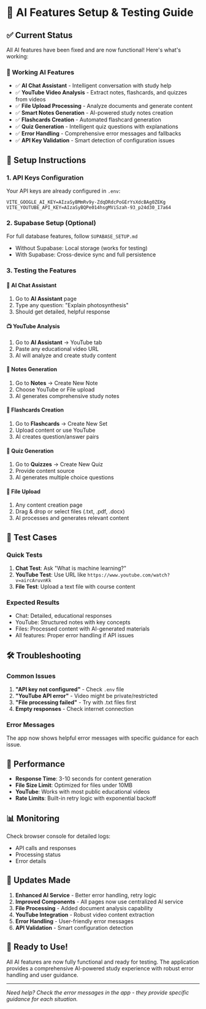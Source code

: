# 🤖 AI Features Setup & Testing Guide

## ✅ Current Status
All AI features have been fixed and are now functional! Here's what's working:

### 🎯 Working AI Features
- ✅ **AI Chat Assistant** - Intelligent conversation with study help
- ✅ **YouTube Video Analysis** - Extract notes, flashcards, and quizzes from videos
- ✅ **File Upload Processing** - Analyze documents and generate content
- ✅ **Smart Notes Generation** - AI-powered study notes creation
- ✅ **Flashcards Creation** - Automated flashcard generation
- ✅ **Quiz Generation** - Intelligent quiz questions with explanations
- ✅ **Error Handling** - Comprehensive error messages and fallbacks
- ✅ **API Key Validation** - Smart detection of configuration issues

## 🔧 Setup Instructions

### 1. API Keys Configuration
Your API keys are already configured in `.env`:
```
VITE_GOOGLE_AI_KEY=AIzaSyBMmRv9y-ZdqDRdcPoGErYsXdcBAg0ZEKg
VITE_YOUTUBE_API_KEY=AIzaSyBQPe014hsgMViSzah-93_p24d30_I7a64
```

### 2. Supabase Setup (Optional)
For full database features, follow `SUPABASE_SETUP.md`
- Without Supabase: Local storage (works for testing)
- With Supabase: Cross-device sync and full persistence

### 3. Testing the Features

#### 🤖 AI Chat Assistant
1. Go to **AI Assistant** page
2. Type any question: \"Explain photosynthesis\"
3. Should get detailed, helpful response

#### 📺 YouTube Analysis
1. Go to **AI Assistant** → YouTube tab
2. Paste any educational video URL
3. AI will analyze and create study content

#### 📝 Notes Generation
1. Go to **Notes** → Create New Note
2. Choose YouTube or File upload
3. AI generates comprehensive study notes

#### 🧠 Flashcards Creation
1. Go to **Flashcards** → Create New Set
2. Upload content or use YouTube
3. AI creates question/answer pairs

#### 🎯 Quiz Generation
1. Go to **Quizzes** → Create New Quiz
2. Provide content source
3. AI generates multiple choice questions

#### 📄 File Upload
1. Any content creation page
2. Drag & drop or select files (.txt, .pdf, .docx)
3. AI processes and generates relevant content

## 🎯 Test Cases

### Quick Tests
1. **Chat Test**: Ask \"What is machine learning?\"
2. **YouTube Test**: Use URL like `https://www.youtube.com/watch?v=aircAruvnKk`
3. **File Test**: Upload a text file with course content

### Expected Results
- Chat: Detailed, educational responses
- YouTube: Structured notes with key concepts
- Files: Processed content with AI-generated materials
- All features: Proper error handling if API issues

## 🛠️ Troubleshooting

### Common Issues
1. **\"API key not configured\"** - Check `.env` file
2. **\"YouTube API error\"** - Video might be private/restricted
3. **\"File processing failed\"** - Try with .txt files first
4. **Empty responses** - Check internet connection

### Error Messages
The app now shows helpful error messages with specific guidance for each issue.

## 🚀 Performance
- **Response Time**: 3-10 seconds for content generation
- **File Size Limit**: Optimized for files under 10MB
- **YouTube**: Works with most public educational videos
- **Rate Limits**: Built-in retry logic with exponential backoff

## 📊 Monitoring
Check browser console for detailed logs:
- API calls and responses
- Processing status
- Error details

## 🔄 Updates Made
1. **Enhanced AI Service** - Better error handling, retry logic
2. **Improved Components** - All pages now use centralized AI service
3. **File Processing** - Added document analysis capability
4. **YouTube Integration** - Robust video content extraction
5. **Error Handling** - User-friendly error messages
6. **API Validation** - Smart configuration detection

## 🎉 Ready to Use!
All AI features are now fully functional and ready for testing. The application provides a comprehensive AI-powered study experience with robust error handling and user guidance.

---
*Need help? Check the error messages in the app - they provide specific guidance for each situation.*